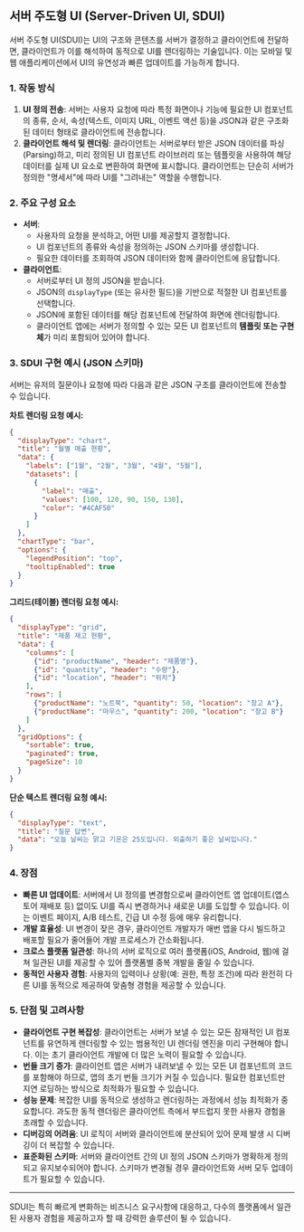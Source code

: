 ## 서버 주도형 UI (Server-Driven UI, SDUI)

서버 주도형 UI(SDUI)는 UI의 구조와 콘텐츠를 서버가 결정하고 클라이언트에 전달하면, 클라이언트가 이를 해석하여 동적으로 UI를 렌더링하는 기술입니다. 이는 모바일 및 웹 애플리케이션에서 UI의 유연성과 빠른 업데이트를 가능하게 합니다.

### 1\. 작동 방식

1.  **UI 정의 전송**: 서버는 사용자 요청에 따라 특정 화면이나 기능에 필요한 UI 컴포넌트의 종류, 순서, 속성(텍스트, 이미지 URL, 이벤트 액션 등)을 JSON과 같은 구조화된 데이터 형태로 클라이언트에 전송합니다.
2.  **클라이언트 해석 및 렌더링**: 클라이언트는 서버로부터 받은 JSON 데이터를 파싱(Parsing)하고, 미리 정의된 UI 컴포넌트 라이브러리 또는 템플릿을 사용하여 해당 데이터를 실제 UI 요소로 변환하여 화면에 표시합니다. 클라이언트는 단순히 서버가 정의한 "명세서"에 따라 UI를 "그려내는" 역할을 수행합니다.

### 2\. 주요 구성 요소

  * **서버**:
      * 사용자의 요청을 분석하고, 어떤 UI를 제공할지 결정합니다.
      * UI 컴포넌트의 종류와 속성을 정의하는 JSON 스키마를 생성합니다.
      * 필요한 데이터를 조회하여 JSON 데이터와 함께 클라이언트에 응답합니다.
  * **클라이언트**:
      * 서버로부터 UI 정의 JSON을 받습니다.
      * JSON의 `displayType` (또는 유사한 필드)을 기반으로 적절한 UI 컴포넌트를 선택합니다.
      * JSON에 포함된 데이터를 해당 컴포넌트에 전달하여 화면에 렌더링합니다.
      * 클라이언트 앱에는 서버가 정의할 수 있는 모든 UI 컴포넌트의 **템플릿 또는 구현체**가 미리 포함되어 있어야 합니다.

### 3\. SDUI 구현 예시 (JSON 스키마)

서버는 유저의 질문이나 요청에 따라 다음과 같은 JSON 구조를 클라이언트에 전송할 수 있습니다.

**차트 렌더링 요청 예시:**

```json
{
  "displayType": "chart",
  "title": "월별 매출 현황",
  "data": {
    "labels": ["1월", "2월", "3월", "4월", "5월"],
    "datasets": [
      {
        "label": "매출",
        "values": [100, 120, 90, 150, 130],
        "color": "#4CAF50"
      }
    ]
  },
  "chartType": "bar",
  "options": {
    "legendPosition": "top",
    "tooltipEnabled": true
  }
}
```

**그리드(테이블) 렌더링 요청 예시:**

```json
{
  "displayType": "grid",
  "title": "제품 재고 현황",
  "data": {
    "columns": [
      {"id": "productName", "header": "제품명"},
      {"id": "quantity", "header": "수량"},
      {"id": "location", "header": "위치"}
    ],
    "rows": [
      {"productName": "노트북", "quantity": 50, "location": "창고 A"},
      {"productName": "마우스", "quantity": 200, "location": "창고 B"}
    ]
  },
  "gridOptions": {
    "sortable": true,
    "paginated": true,
    "pageSize": 10
  }
}
```

**단순 텍스트 렌더링 요청 예시:**

```json
{
  "displayType": "text",
  "title": "질문 답변",
  "data": "오늘 날씨는 맑고 기온은 25도입니다. 외출하기 좋은 날씨입니다."
}
```

### 4\. 장점

  * **빠른 UI 업데이트**: 서버에서 UI 정의를 변경함으로써 클라이언트 앱 업데이트(앱스토어 재배포 등) 없이도 UI를 즉시 변경하거나 새로운 UI를 도입할 수 있습니다. 이는 이벤트 페이지, A/B 테스트, 긴급 UI 수정 등에 매우 유리합니다.
  * **개발 효율성**: UI 변경이 잦은 경우, 클라이언트 개발자가 매번 앱을 다시 빌드하고 배포할 필요가 줄어들어 개발 프로세스가 간소화됩니다.
  * **크로스 플랫폼 일관성**: 하나의 서버 로직으로 여러 플랫폼(iOS, Android, 웹)에 걸쳐 일관된 UI를 제공할 수 있어 플랫폼별 중복 개발을 줄일 수 있습니다.
  * **동적인 사용자 경험**: 사용자의 입력이나 상황(예: 권한, 특정 조건)에 따라 완전히 다른 UI를 동적으로 제공하여 맞춤형 경험을 제공할 수 있습니다.

### 5\. 단점 및 고려사항

  * **클라이언트 구현 복잡성**: 클라이언트는 서버가 보낼 수 있는 모든 잠재적인 UI 컴포넌트를 유연하게 렌더링할 수 있는 범용적인 UI 렌더링 엔진을 미리 구현해야 합니다. 이는 초기 클라이언트 개발에 더 많은 노력이 필요할 수 있습니다.
  * **번들 크기 증가**: 클라이언트 앱은 서버가 내려보낼 수 있는 모든 UI 컴포넌트의 코드를 포함해야 하므로, 앱의 초기 번들 크기가 커질 수 있습니다. 필요한 컴포넌트만 지연 로딩하는 방식으로 최적화가 필요할 수 있습니다.
  * **성능 문제**: 복잡한 UI를 동적으로 생성하고 렌더링하는 과정에서 성능 최적화가 중요합니다. 과도한 동적 렌더링은 클라이언트 측에서 부드럽지 못한 사용자 경험을 초래할 수 있습니다.
  * **디버깅의 어려움**: UI 로직이 서버와 클라이언트에 분산되어 있어 문제 발생 시 디버깅이 더 복잡할 수 있습니다.
  * **표준화된 스키마**: 서버와 클라이언트 간의 UI 정의 JSON 스키마가 명확하게 정의되고 유지보수되어야 합니다. 스키마가 변경될 경우 클라이언트와 서버 모두 업데이트가 필요할 수 있습니다.

-----

SDUI는 특히 빠르게 변화하는 비즈니스 요구사항에 대응하고, 다수의 플랫폼에서 일관된 사용자 경험을 제공하고자 할 때 강력한 솔루션이 될 수 있습니다.